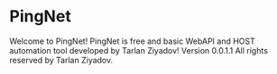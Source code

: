 # PingNet
Welcome to PingNet!  PingNet is free and basic WebAPI and HOST automation tool developed by Tarlan Ziyadov!  Version 0.0.1.1 All rights reserved by Tarlan Ziyadov.
